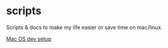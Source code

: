 # scripts
Scripts & docs to make my life easier or save time on mac/linux.

[Mac OS dev setup](mac_os_setup.md)